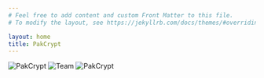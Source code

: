 ```yaml
---
# Feel free to add content and custom Front Matter to this file.
# To modify the layout, see https://jekyllrb.com/docs/themes/#overriding-theme-defaults

layout: home
title: PakCrypt 
---
```


![PakCrypt](.{{site.baseurl}}/assets/images/logo.png)
![Team](.{{site.baseurl}}/assets/images/landing_pg.png)
![PakCrypt](.{{site.baseurl}}/assets/images/toplogo.png)
